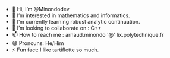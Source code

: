 - 👋 Hi, I’m @Minondodev
- 👀 I’m interested in mathematics and informatics.
- 🌱 I’m currently learning robust analytic continuation.
- 💞️ I’m looking to collaborate on : C++
- 📫 How to reach me : arnaud.minondo '@' lix.polytechnique.fr
- 😄 Pronouns: He/Him
- ⚡ Fun fact: I like tartiflette so much.

<!---
Minondodev/Minondodev is a ✨ special ✨ repository because its `README.md` (this file) appears on your GitHub profile.
You can click the Preview link to take a look at your changes.
--->
